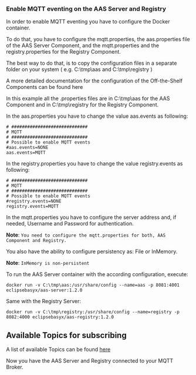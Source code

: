 ### Enable MQTT eventing on the AAS Server and Registry
In order to enable MQTT eventing you have to configure the Docker container.

To do that, you have to configure the mqtt.properties, the aas.properties file of the AAS Server Component, and the mqtt.properties and the registry.properties for the Registry Component.

The best way to do that, is to copy the configuration files in a separate folder on your system ( e.g. C:\tmp\aas and C:\tmp\registry )

A more detailed documentation for the configuration of the Off-the-Shelf Components can be found here

In this example all the .properties files are in C:\tmp\aas for the AAS Component and in C:\tmp\registry for the Registry Component.


In the aas.properties you have to change the value aas.events as following:
```
# #############################
# MQTT
# #############################
# Possible to enable MQTT events
#aas.events=NONE
aas.events=MQTT
```

In the registry.properties you have to change the value registry.events as following:
```
# #############################
# MQTT
# #############################
# Possible to enable MQTT events
#registry.events=NONE
registry.events=MQTT
```
In the mqtt.properties you have to configure the server address and, if needed, Username and Password for authentication.

**Note**: `You need to configure the mqtt.properties for both, AAS Component and Registry.`

You also have the ability to configure persistency as: File or InMemory.

**Note**: `InMemory is non-persistent`

To run the AAS Server container with the according configuration, execute:
```
docker run -v C:\tmp\aas:/usr/share/config --name=aas -p 8081:4001 eclipsebasyx/aas-server:1.2.0
```

Same with the Registry Server:
```
docker run -v C:\tmp\registry:/usr/share/config --name=registry -p 8082:4000 eclipsebasyx/aas-registry:1.2.0
```

## Available Topics for subscribing
A list of available Topics can be found [here](../../developer/extensions/eventing.md)

Now you have the AAS Server and Registry connected to your MQTT Broker.